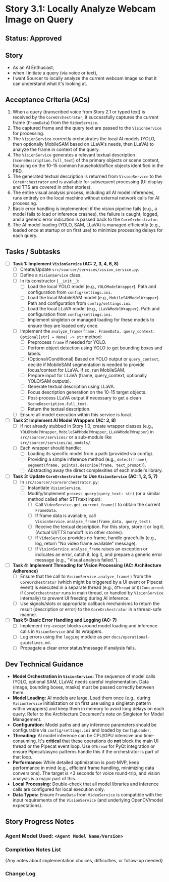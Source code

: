 # Story 3.1: Locally Analyze Webcam Image on Query

## Status: Approved

## Story

-   As an AI Enthusiast,
-   when I initiate a query (via voice or text),
-   I want Sourcer to locally analyze the current webcam image so that it can understand what it's looking at.

## Acceptance Criteria (ACs)

1.  When a query (transcribed voice from Story 2.1 or typed text) is received by the `CoreOrchestrator`, it successfully captures the current frame (`FrameData`) from the `VideoService`.
2.  The captured frame and the query text are passed to the `VisionService` for processing.
3.  The `VisionService` correctly orchestrates the local AI models (YOLO, then optionally MobileSAM based on LLaVA's needs, then LLaVA) to analyze the frame in context of the query.
4.  The `VisionService` generates a relevant textual description (`SceneDescription.full_text`) of the primary objects or scene content, focusing on the 10-15 common household/office objects identified in the PRD.
5.  The generated textual description is returned from `VisionService` to the `CoreOrchestrator` and is available for subsequent processing (UI display and TTS are covered in other stories).
6.  The entire visual analysis process, including all AI model inferences, runs entirely on the local machine without external network calls for AI processing.
7.  Basic error handling is implemented: if the vision pipeline fails (e.g., a model fails to load or inference crashes), the failure is caught, logged, and a generic error indication is passed back to the `CoreOrchestrator`.
8.  The AI model loading (YOLO, SAM, LLaVA) is managed efficiently (e.g., loaded once at startup or on first use) to minimize processing delays for each query.

## Tasks / Subtasks

-   [ ] **Task 1: Implement `VisionService` (AC: 2, 3, 4, 6, 8)**
    -   [ ] Create/Update `src/sourcer/services/vision_service.py`.
    -   [ ] Define a `VisionService` class.
    -   [ ] In its constructor (`__init__`):
        -   [ ] Load the local YOLO model (e.g., `YOLOModelWrapper`). Path and configuration from `config/settings.ini`.
        -   [ ] Load the local MobileSAM model (e.g., `MobileSAMModelWrapper`). Path and configuration from `config/settings.ini`.
        -   [ ] Load the local LLaVA model (e.g., `LLaVAModelWrapper`). Path and configuration from `config/settings.ini`.
        -   [ ] Implement singleton or managed loading for these models to ensure they are loaded only once.
    -   [ ] Implement the `analyze_frame(frame: FrameData, query_context: Optional[str] = None) -> str` method:
        -   [ ] Preprocess `frame` if needed for YOLO.
        -   [ ] Perform object detection using YOLO to get bounding boxes and labels.
        -   [ ] (Optional/Conditional) Based on YOLO output or `query_context`, decide if MobileSAM segmentation is needed to provide focus/context for LLaVA. If so, run MobileSAM.
        -   [ ] Prepare input for LLaVA (frame, query_context, optionally YOLO/SAM outputs).
        -   [ ] Generate textual description using LLaVA.
        -   [ ] Focus description generation on the 10-15 target objects.
        -   [ ] Post-process LLaVA output if necessary to get a clean `SceneDescription.full_text`.
        -   [ ] Return the textual description.
    -   [ ] Ensure all model execution within this service is local.
-   [ ] **Task 2: Implement AI Model Wrappers (AC: 3, 8)**
    -   [ ] If not already stubbed in Story 1.0, create wrapper classes (e.g., `YOLOModelWrapper`, `MobileSAMModelWrapper`, `LLaVAModelWrapper`) in `src/sourcer/services/` or a sub-module like `src/sourcer/services/ai_models/`.
    -   [ ] Each wrapper should handle:
        -   [ ] Loading its specific model from a path (provided via config).
        -   [ ] Providing a simple inference method (e.g., `detect(frame)`, `segment(frame, points)`, `describe(frame, text_prompt)`).
        -   [ ] Abstracting away the direct complexities of each model's library.
-   [ ] **Task 3: Update `CoreOrchestrator` to Use `VisionService` (AC: 1, 2, 5, 7)**
    -   [ ] In `src/sourcer/core/orchestrator.py`:
        -   [ ] Instantiate `VisionService`.
        -   [ ] Modify/Implement `process_query(query_text: str)` (or a similar method called after STT/text input):
            -   [ ] Call `VideoService.get_current_frame()` to obtain the current `FrameData`.
            -   [ ] If frame data is available, call `VisionService.analyze_frame(frame_data, query_text)`.
            -   [ ] Receive the textual description. For this story, store it or log it. (Actual UI/TTS handoff is in other stories).
            -   [ ] If `VideoService` provides no frame, handle gracefully (e.g., log, return "No video frame available" message).
            -   [ ] If `VisionService.analyze_frame` raises an exception or indicates an error, catch it, log it, and prepare a generic error message (e.g., "Visual analysis failed.").
-   [ ] **Task 4: Implement Threading for Vision Processing (AC: Architecture Adherence)**
    -   [ ] Ensure that the call to `VisionService.analyze_frame()` from the `CoreOrchestrator` (which might be triggered by a UI event or Pipecat event) is executed in a separate thread (e.g., `QThread` or `QtConcurrent` if `CoreOrchestrator` runs in main thread, or handled by `VisionService` internally) to prevent UI freezing during AI inference.
    -   [ ] Use signals/slots or appropriate callback mechanisms to return the result (description or error) to the `CoreOrchestrator` in a thread-safe manner.
-   [ ] **Task 5: Basic Error Handling and Logging (AC: 7)**
    -   [ ] Implement `try-except` blocks around model loading and inference calls in `VisionService` and its wrappers.
    -   [ ] Log errors using the `logging` module as per `docs/operational-guidelines.md`.
    -   [ ] Propagate a clear error status/message if analysis fails.

## Dev Technical Guidance

-   **Model Orchestration in `VisionService`:** The sequence of model calls (YOLO, optional SAM, LLaVA) needs careful implementation. Data (image, bounding boxes, masks) must be passed correctly between them.
-   **Model Loading:** AI models are large. Load them once (e.g., during `VisionService` initialization or on first use using a singleton pattern within wrappers) and keep them in memory to avoid long delays on each query. Refer to the Architecture Document's note on Singleton for Model Management.
-   **Configuration:** Model paths and any inference parameters should be configurable via `config/settings.ini` and loaded by `ConfigLoader`.
-   **Threading:** AI model inference can be CPU/GPU intensive and time-consuming. It's **critical** that these operations do **not** block the main UI thread or the Pipecat event loop. Use `QThread` for PyQt integration or ensure Pipecat/async patterns handle this if the orchestrator is part of that loop.
-   **Performance:** While detailed optimization is post-MVP, keep performance in mind (e.g., efficient frame handling, minimizing data conversions). The target is <3 seconds for voice round-trip, and vision analysis is a major part of this.
-   **Local Processing:** Double-check that all model libraries and inference calls are configured for local execution only.
-   **Data Types:** Ensure `FrameData` from `VideoService` is compatible with the input requirements of the `VisionService` (and underlying OpenCV/model expectations).

## Story Progress Notes

### Agent Model Used: `<Agent Model Name/Version>`

### Completion Notes List
{Any notes about implementation choices, difficulties, or follow-up needed}

### Change Log